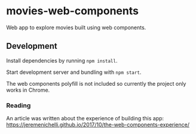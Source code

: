 # movies-web-components

Web app to explore movies built using web components.


## Development

Install dependencies by running `npm install`.

Start development server and bundling with `npm start`.

The web components polyfill is not included so currently the project only works in Chrome.


### Reading

An article was written about the experience of building this app: https://jeremenichelli.github.io/2017/10/the-web-components-experience/
